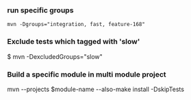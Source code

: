 ### run specific groups
`mvn -Dgroups="integration, fast, feature-168"`

### Exclude tests which tagged with 'slow'
$ mvn -DexcludedGroups="slow"

### Build a specific module in multi module project
mvn --projects $module-name --also-make install -DskipTests